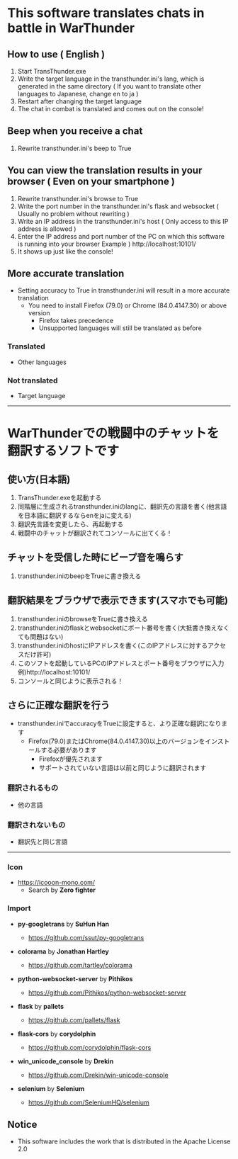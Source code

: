 # This software translates chats in battle in WarThunder  
## How to use ( English )  
1. Start TransThunder.exe
2. Write the target language in the transthunder.ini's lang, which is generated in the same directory ( If you want to translate other languages to Japanese, change en to ja )
3. Restart after changing the target language
4. The chat in combat is translated and comes out on the console!

## Beep when you receive a chat
1. Rewrite transthunder.ini's beep to True

## You can view the translation results in your browser ( Even on your smartphone )
1. Rewrite transthunder.ini's browse to True
2. Write the port number in the transthunder.ini's flask and websocket ( Usually no problem without rewriting )
3. Write an IP address in the transthunder.ini's host ( Only access to this IP address is allowed )
4. Enter the IP address and port number of the PC on which this software is running into your browser
    Example ) http://localhost:10101/
5. It shows up just like the console!

## More accurate translation
- Setting accuracy to True in transthunder.ini will result in a more accurate translation
  - You need to install Firefox (79.0) or Chrome (84.0.4147.30) or above version
    - Firefox takes precedence
    - Unsupported languages will still be translated as before

### Translated
- Other languages

### Not translated
- Target language

---
# WarThunderでの戦闘中のチャットを翻訳するソフトです  
## 使い方(日本語)
1. TransThunder.exeを起動する
2. 同階層に生成されるtransthunder.iniのlangに、翻訳先の言語を書く(他言語を日本語に翻訳するならenをjaに変える)
3. 翻訳先言語を変更したら、再起動する
4. 戦闘中のチャットが翻訳されてコンソールに出てくる！

## チャットを受信した時にビープ音を鳴らす
1. transthunder.iniのbeepをTrueに書き換える

## 翻訳結果をブラウザで表示できます(スマホでも可能)
1. transthunder.iniのbrowseをTrueに書き換える
2. transthunder.iniのflaskとwebsocketにポート番号を書く(大抵書き換えなくても問題はない)
3. transthunder.iniのhostにIPアドレスを書く(このIPアドレスに対するアクセスだけ許可)
4. このソフトを起動しているPCのIPアドレスとポート番号をブラウザに入力
    例)http://localhost:10101/
5. コンソールと同じように表示される！

## さらに正確な翻訳を行う
- transthunder.iniでaccuracyをTrueに設定すると、より正確な翻訳になります
  - Firefox(79.0)またはChrome(84.0.4147.30)以上のバージョンをインストールする必要があります
    - Firefoxが優先されます
    - サポートされていない言語は以前と同じように翻訳されます

### 翻訳されるもの
- 他の言語

### 翻訳されないもの
- 翻訳先と同じ言語

---
### Icon
- https://icooon-mono.com/
  - Search by **Zero fighter**

### Import
- **py-googletrans** by **SuHun Han**
  - https://github.com/ssut/py-googletrans

- **colorama** by **Jonathan Hartley**
  - https://github.com/tartley/colorama

- **python-websocket-server** by **Pithikos**
  - https://github.com/Pithikos/python-websocket-server

- **flask** by **pallets**
  - https://github.com/pallets/flask

- **flask-cors** by **corydolphin**
  - https://github.com/corydolphin/flask-cors

- **win_unicode_console** by **Drekin**
  - https://github.com/Drekin/win-unicode-console

- **selenium** by **Selenium**
  - https://github.com/SeleniumHQ/selenium


## Notice
- This software includes the work that is distributed in the Apache License 2.0
